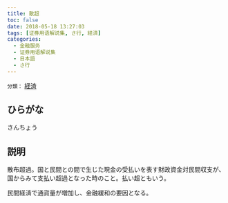 ```yaml
---
title: 散超
toc: false
date: 2018-05-18 13:27:03
tags: [证券用语解说集, さ行, 経済]
categories:
  - 金融服务
  - 证券用语解说集
  - 日本語
  - さ行
---
```


`分類：` [経済](/tags/経済/)

## ひらがな

さんちょう

## 説明

散布超過。国と民間との間で生じた現金の受払いを表す財政資金対民間収支が、国からみて支払い超過となった時のこと。払い超ともいう。

民間経済で通貨量が増加し、金融緩和の要因となる。

